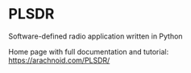 # PLSDR

Software-defined radio application written in Python

Home page with full documentation and tutorial: https://arachnoid.com/PLSDR/
